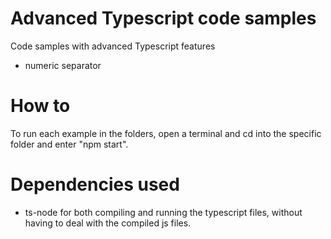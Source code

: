 # Advanced Typescript code samples
Code samples with advanced Typescript features

- numeric separator


# How to
To run each example in the folders, open a terminal and cd into the specific folder and enter "npm start".

# Dependencies used

- ts-node for both compiling and running the typescript files, without having to deal with the compiled js files.


